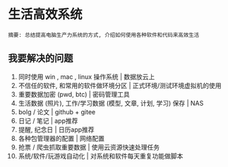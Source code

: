 # 生活高效系统

```
摘要: 总结提高电脑生产力系统的方式, 介绍如何使用各种软件和代码来高效生活
```

##  我要解决的问题
1. 同时使用 win , mac , linux 操作系统 | 数据放云上
2. 不信任的软件, 和常用的软件做环境分区 | 正式环境/测试环境虚拟机的使用
4. 重要数据加密 (pwd, btc) | 密码管理工具
5. 生活数据 (照片), 工作/学习数据 (模型, 文章, 计划, 学习) 保存 | NAS
6. bolg / 论文 | github + gitee 
7. 日记 / 笔记 | app推荐
8. 提醒, 纪念日 | 日历app推荐
9. 各种包管理器的配置 | 网络配置
10. 抢票 / 爬虫抓取重要数据 | 使用云资源快速处理任务
11. 系统/软件/玩游戏自动化 | 对系统和软件每天重复功能做脚本
